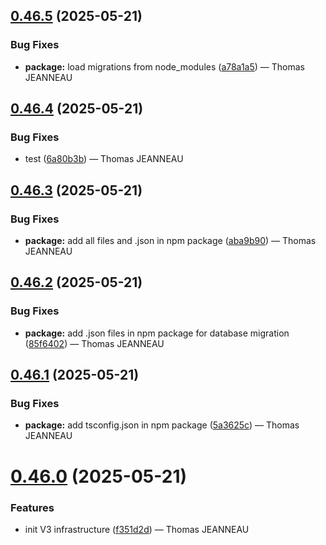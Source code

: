 ## [0.46.5](https://github.com/latechforce/engine/compare/v0.46.4...v0.46.5) (2025-05-21)


### Bug Fixes

* **package:** load migrations from node_modules ([a78a1a5](https://github.com/latechforce/engine/commit/a78a1a5a79838a2f32d9a4383a2ad51293933769)) — Thomas JEANNEAU

## [0.46.4](https://github.com/latechforce/engine/compare/v0.46.3...v0.46.4) (2025-05-21)


### Bug Fixes

* test ([6a80b3b](https://github.com/latechforce/engine/commit/6a80b3b7d5da19cc9d44578644753b3346146c8c)) — Thomas JEANNEAU

## [0.46.3](https://github.com/latechforce/engine/compare/v0.46.2...v0.46.3) (2025-05-21)

### Bug Fixes

- **package:** add all files and .json in npm package ([aba9b90](https://github.com/latechforce/engine/commit/aba9b9035e9f471499a91b481fb20905da2a192e)) — Thomas JEANNEAU

## [0.46.2](https://github.com/latechforce/engine/compare/v0.46.1...v0.46.2) (2025-05-21)

### Bug Fixes

- **package:** add .json files in npm package for database migration ([85f6402](https://github.com/latechforce/engine/commit/85f640244957fe8764f65764aef8607b75b2f08f)) — Thomas JEANNEAU

## [0.46.1](https://github.com/latechforce/engine/compare/v0.46.0...v0.46.1) (2025-05-21)

### Bug Fixes

- **package:** add tsconfig.json in npm package ([5a3625c](https://github.com/latechforce/engine/commit/5a3625c85cb313af6d89f2c7ce91e3da83b1eca3)) — Thomas JEANNEAU

# [0.46.0](https://github.com/latechforce/engine/compare/v0.45.2...v0.46.0) (2025-05-21)

### Features

- init V3 infrastructure ([f351d2d](https://github.com/latechforce/engine/commit/f351d2d9ffa4692d0c31b53c076e4912242837f8)) — Thomas JEANNEAU
